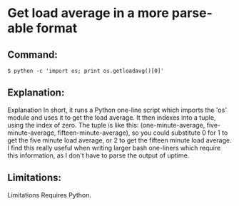 # Get load average in a more parse-able format

## Command:
```
$ python -c 'import os; print os.getloadavg()[0]'
```

## Explanation:
Explanation
In short, it runs a Python one-line script which imports the 'os' module and uses it to get the load average. It then indexes into a tuple, using the index of zero. The tuple is like this: (one-minute-average, five-minute-average, fifteen-minute-average), so you could substitute 0 for 1 to get the five minute load average, or 2 to get the fifteen minute load average. I find this really useful when writing larger bash one-liners which require this information, as I don't have to parse the output of uptime.

## Limitations:
Limitations
Requires Python.

